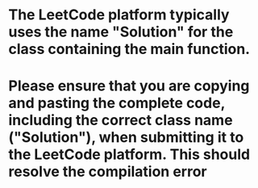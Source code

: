 # The LeetCode platform typically uses the name "Solution" for the class containing the main function. 

 # Please ensure that you are copying and pasting the complete code, including the correct class name ("Solution"), when submitting it to the LeetCode platform. This should resolve the compilation error
